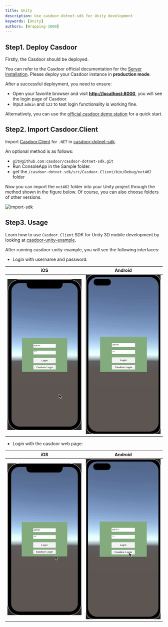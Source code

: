 ```yaml
---
title: Unity
description: Use casdoor-dotnet-sdk for Unity development
keywords: [Unity]
authors: [Wrapping-2000]
---
```

## Step1. Deploy Casdoor

Firstly, the Casdoor should be deployed.

You can refer to the Casdoor official documentation for the [Server Installation](/docs/basic/server-installation). Please deploy your Casdoor instance in **production mode**.

After a successful deployment, you need to ensure:

- Open your favorite browser and visit **<http://localhost:8000>**, you will see the login page of Casdoor.
- Input `admin` and `123` to test login functionality is working fine.

Alternatively, you can use the [official casdoor demo station](https://door.casdoor.com/) for a quick start.

## Step2. Import Casdoor.Client

Import [Casdoor.Client](https://github.com/casdoor/casdoor-dotnet-sdk/tree/master/src/Casdoor.Client) for `.NET` in [casdoor-dotnet-sdk](https://github.com/casdoor/casdoor-dotnet-sdk).

An optional method is as follows:

- `git@github.com:casdoor/casdoor-dotnet-sdk.git`
- Run ConsoleApp in the Sample folder.
- get the `/casdoor-dotnet-sdk/src/Casdoor.Client/bin/Debug/net462` folder

Now you can import the `net462` folder into your Unity project through the method shown in the figure below. Of course, you can also choose folders of other versions.

![import-sdk](/img/integration/C%23/Unity/import-sdk.png)

## Step3. Usage

Learn how to use `Casdoor.Client` SDK for Unity 3D mobile development by looking at [casdoor-unity-example](https://github.com/casdoor/casdoor-unity-example).

After running casdoor-unity-example, you will see the following interfaces:

- Login with username and password:

|                                                          **iOS**                                                          |                                                            **Android**                                                            |
|:-------------------------------------------------------------------------------------------------------------------------:|:---------------------------------------------------------------------------------------------------------------------------------:|
| <img src="https://github.com/casdoor/casdoor-unity-example/blob/master/iOS-gif.gif?raw=true" alt="iOS-gif" width="250" /> | <img src="https://github.com/casdoor/casdoor-unity-example/blob/master/Android-gif.gif?raw=true" alt="Android-gif" width="250" /> |

- Login with the casdoor web page:

|                                                              **iOS**                                                              |                                                                **Android**                                                                |
|:---------------------------------------------------------------------------------------------------------------------------------:|:-----------------------------------------------------------------------------------------------------------------------------------------:|
| <img src="https://github.com/casdoor/casdoor-unity-example/blob/master/iOS-gif-web.gif?raw=true" alt="iOS-gif-web" width="250" /> | <img src="https://github.com/casdoor/casdoor-unity-example/blob/master/Android-gif-web.gif?raw=true" alt="Android-gif-web" width="250" /> |
